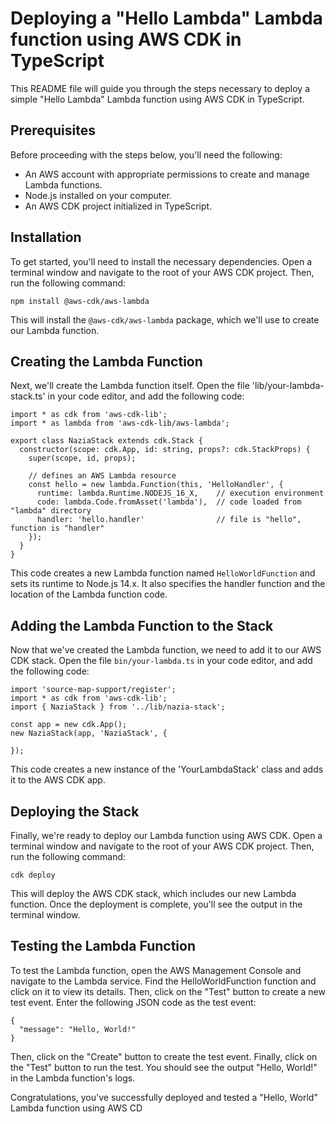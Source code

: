 
# Deploying a "Hello Lambda" Lambda function using AWS CDK in TypeScript

This README file will guide you through the steps necessary to deploy a simple "Hello Lambda" Lambda function using AWS CDK in TypeScript.


## Prerequisites

Before proceeding with the steps below, you'll need the following:

- An AWS account with appropriate permissions to create and manage Lambda functions.
- Node.js installed on your computer.
- An AWS CDK project initialized in TypeScript.
## Installation

To get started, you'll need to install the necessary dependencies. Open a terminal window and navigate to the root of your AWS CDK project. Then, run the following command:

```
npm install @aws-cdk/aws-lambda
```

This will install the `@aws-cdk/aws-lambda` package, which we'll use to create our Lambda function.


## Creating the Lambda Function
Next, we'll create the Lambda function itself. Open the file 'lib/your-lambda-stack.ts' in your code editor, and add the following code:

```
import * as cdk from 'aws-cdk-lib';
import * as lambda from 'aws-cdk-lib/aws-lambda';

export class NaziaStack extends cdk.Stack {
  constructor(scope: cdk.App, id: string, props?: cdk.StackProps) {
    super(scope, id, props);

    // defines an AWS Lambda resource
    const hello = new lambda.Function(this, 'HelloHandler', {
      runtime: lambda.Runtime.NODEJS_16_X,    // execution environment
      code: lambda.Code.fromAsset('lambda'),  // code loaded from "lambda" directory
      handler: 'hello.handler'                // file is "hello", function is "handler"
    });
  }
}
```

This code creates a new Lambda function named `HelloWorldFunction` and sets its runtime to Node.js 14.x. It also specifies the handler function and the location of the Lambda function code.
## Adding the Lambda Function to the Stack

Now that we've created the Lambda function, we need to add it to our AWS CDK stack. Open the file `bin/your-lambda.ts` in your code editor, and add the following code:

```
import 'source-map-support/register';
import * as cdk from 'aws-cdk-lib';
import { NaziaStack } from '../lib/nazia-stack';

const app = new cdk.App();
new NaziaStack(app, 'NaziaStack', {

});
```

This code creates a new instance of the 'YourLambdaStack' class and adds it to the AWS CDK app.
## Deploying the Stack

Finally, we're ready to deploy our Lambda function using AWS CDK. Open a terminal window and navigate to the root of your AWS CDK project. Then, run the following command:

```
cdk deploy
```

This will deploy the AWS CDK stack, which includes our new Lambda function. Once the deployment is complete, you'll see the output in the terminal window.
## Testing the Lambda Function

To test the Lambda function, open the AWS Management Console and navigate to the Lambda service. Find the HelloWorldFunction function and click on it to view its details. Then, click on the "Test" button to create a new test event. Enter the following JSON code as the test event:

```
{
  "message": "Hello, World!"
}
```

Then, click on the "Create" button to create the test event. Finally, click on the "Test" button to run the test. You should see the output "Hello, World!" in the Lambda function's logs.

Congratulations, you've successfully deployed and tested a "Hello, World" Lambda function using AWS CD
